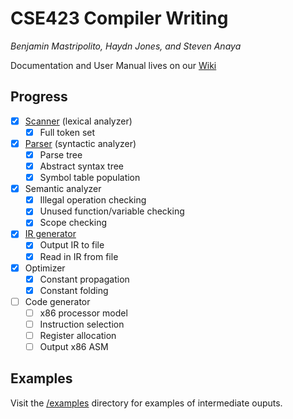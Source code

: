 # CSE423 Compiler Writing
_Benjamin Mastripolito, Haydn Jones, and Steven Anaya_

Documentation and User Manual lives on our [Wiki](https://github.com/benpm/CSE423/wiki)

## Progress
- [x] [Scanner](https://github.com/benpm/CSE423/wiki/Design#scanningparsing) (lexical analyzer)
    - [x] Full token set
- [x] [Parser](https://github.com/benpm/CSE423/wiki/Design#scanningparsing) (syntactic analyzer)
    - [x] Parse tree
    - [x] Abstract syntax tree
    - [x] Symbol table population
- [x] Semantic analyzer
    - [x] Illegal operation checking
    - [x] Unused function/variable checking
    - [x] Scope checking
- [X] [IR generator](https://github.com/benpm/CSE423/wiki/Specification#intermediate-representation)
    - [X] Output IR to file
    - [X] Read in IR from file
- [X] Optimizer
    - [X] Constant propagation
    - [X] Constant folding
- [ ] Code generator
    - [ ] x86 processor model
    - [ ] Instruction selection
    - [ ] Register allocation
    - [ ] Output x86 ASM

## Examples
Visit the [/examples](/examples) directory for examples of intermediate ouputs.
